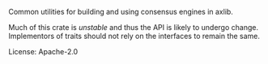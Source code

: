 Common utilities for building and using consensus engines in axlib.

Much of this crate is _unstable_ and thus the API is likely to undergo
change. Implementors of traits should not rely on the interfaces to remain
the same.

License: Apache-2.0
